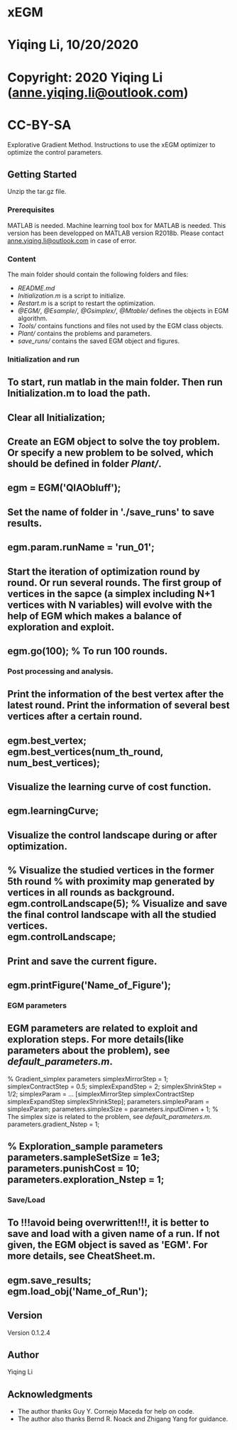 # xEGM
# Yiqing Li, 10/20/2020
# Copyright: 2020 Yiqing Li (anne.yiqing.li@outlook.com)
# CC-BY-SA

Explorative Gradient Method.
Instructions to use the xEGM optimizer to optimize the control parameters.

## Getting Started

Unzip the tar.gz file.

### Prerequisites

MATLAB is needed.
Machine learning tool box for MATLAB is needed.
This version has been developped on MATLAB version R2018b.
Please contact anne.yiqing.li@outlook.com in case of error.

### Content

The main folder should contain the following folders and files:
- *README.md*
- *Initialization.m* is a script to initialize.
- *Restart.m* is a script to restart the optimization.
- *@EGM/*, *@Esample/*, *@Gsimplex/*, *@Mtable/* defines the objects in EGM algorithm.
- *Tools/* contains functions and files not used by the EGM class objects.
- *Plant/* contains the problems and parameters.
- *save_runs/* contains the saved EGM object and figures.

### Initialization and run

To start, run matlab in the main folder.
Then run Initialization.m to load the path.
-----------------------------------
Clear all
Initialization;
-----------------------------------


Create an EGM object to solve the toy problem.
Or specify a new problem to be solved, which should be defined in folder *Plant/*.
-----------------------------------
egm  = EGM('QIAObluff');
-----------------------------------

Set the name of folder in './save_runs' to save results.
-----------------------------------
egm.param.runName = 'run_01';
-----------------------------------

Start the iteration of optimization round by round.
Or run several rounds.
The first group of vertices in the sapce (a simplex including N+1 vertices with N variables) will evolve with the help of EGM which makes a balance of exploration and exploit.
-----------------------------------
egm.go(100); % To run 100 rounds.
-----------------------------------

### Post processing and analysis.

Print the information of the best vertex after the latest round.
Print the information of several best vertices after a certain round.
-----------------------------------
egm.best_vertex;
egm.best_vertices(num_th_round, num_best_vertices);
-----------------------------------


Visualize the learning curve of cost function. 
-----------------------------------
egm.learningCurve;
-----------------------------------


Visualize the control landscape during or after optimization. 
-----------------------------------
% Visualize the studied vertices in the former 5th round 
% with proximity map generated by vertices in all rounds as background.
egm.controlLandscape(5);
% Visualize and save the final control landscape with all the studied vertices.    
egm.controlLandscape;
-----------------------------------


Print and save the current figure.
-----------------------------------
egm.printFigure('Name_of_Figure');
-----------------------------------

### EGM parameters

EGM parameters are related to exploit and exploration steps.
For more details(like parameters about the problem), see *default_parameters.m*.
-----------------------------------
% Gradient_simplex parameters
simplexMirrorStep = 1;
simplexContractStep = 0.5;
simplexExpandStep = 2;
simplexShrinkStep = 1/2;
simplexParam = ...
[simplexMirrorStep simplexContractStep simplexExpandStep simplexShrinkStep];
parameters.simplexParam = simplexParam; 
parameters.simplexSize = parameters.inputDimen + 1; % The simplex size is related to the problem, see *default_parameters.m*.
parameters.gradient_Nstep = 1;   
    
% Exploration_sample parameters                         
parameters.sampleSetSize = 1e3;
parameters.punishCost = 10;
parameters.exploration_Nstep = 1;  
-----------------------------------

### Save/Load

To !!!avoid being overwritten!!!, it is better to save and load 
with a given name of a run.
If not given, the EGM object is saved as 'EGM'.
For more details, see CheatSheet.m.
-----------------------------------
egm.save_results;
egm.load_obj('Name_of_Run');
-----------------------------------

## Version

Version 0.1.2.4

## Author

Yiqing Li

## Acknowledgments

* The author thanks Guy Y. Cornejo Maceda for help on code.
* The author also thanks Bernd R. Noack and Zhigang Yang for guidance.


